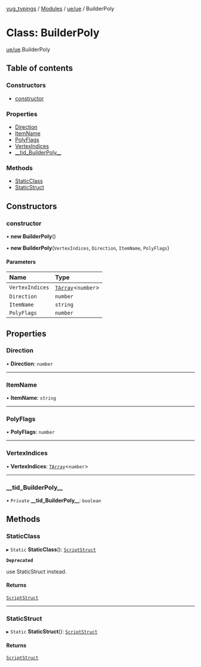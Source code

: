 [yug_typings](../README.md) / [Modules](../modules.md) / [ue/ue](../modules/ue_ue.md) / BuilderPoly

# Class: BuilderPoly

[ue/ue](../modules/ue_ue.md).BuilderPoly

## Table of contents

### Constructors

- [constructor](ue_ue.BuilderPoly.md#constructor)

### Properties

- [Direction](ue_ue.BuilderPoly.md#direction)
- [ItemName](ue_ue.BuilderPoly.md#itemname)
- [PolyFlags](ue_ue.BuilderPoly.md#polyflags)
- [VertexIndices](ue_ue.BuilderPoly.md#vertexindices)
- [\_\_tid\_BuilderPoly\_\_](ue_ue.BuilderPoly.md#__tid_builderpoly__)

### Methods

- [StaticClass](ue_ue.BuilderPoly.md#staticclass)
- [StaticStruct](ue_ue.BuilderPoly.md#staticstruct)

## Constructors

### constructor

• **new BuilderPoly**()

• **new BuilderPoly**(`VertexIndices`, `Direction`, `ItemName`, `PolyFlags`)

#### Parameters

| Name | Type |
| :------ | :------ |
| `VertexIndices` | [`TArray`](../interfaces/ue_puerts.TArray.md)<`number`\> |
| `Direction` | `number` |
| `ItemName` | `string` |
| `PolyFlags` | `number` |

## Properties

### Direction

• **Direction**: `number`

___

### ItemName

• **ItemName**: `string`

___

### PolyFlags

• **PolyFlags**: `number`

___

### VertexIndices

• **VertexIndices**: [`TArray`](../interfaces/ue_puerts.TArray.md)<`number`\>

___

### \_\_tid\_BuilderPoly\_\_

• `Private` **\_\_tid\_BuilderPoly\_\_**: `boolean`

## Methods

### StaticClass

▸ `Static` **StaticClass**(): [`ScriptStruct`](ue_ue.ScriptStruct.md)

**`Deprecated`**

use StaticStruct instead.

#### Returns

[`ScriptStruct`](ue_ue.ScriptStruct.md)

___

### StaticStruct

▸ `Static` **StaticStruct**(): [`ScriptStruct`](ue_ue.ScriptStruct.md)

#### Returns

[`ScriptStruct`](ue_ue.ScriptStruct.md)
